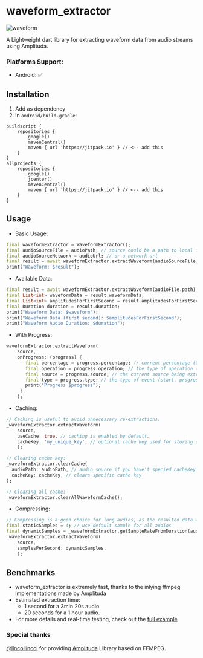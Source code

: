 # waveform_extractor
![waveform](https://github.com/namidaco/waveform_extractor/assets/85245079/64939e23-35d7-49c9-823b-b9b9ee043c0c)

A Lightweight dart library for extracting waveform data from audio streams using Amplituda.


### Platforms Support:
- Android: ✅

## Installation
1. Add as dependency
2. in `android/build.gradle`:
```
buildscript {
    repositories {
        google()
        mavenCentral()
        maven { url 'https://jitpack.io' } // <-- add this
    }
}
allprojects {
    repositories {
        google()
        jcenter()
        mavenCentral()
        maven { url 'https://jitpack.io' } // <-- add this
    }
}
```

## Usage
- Basic Usage:
```dart
final waveformExtractor = WaveformExtractor();
final audioSourceFile = audioPath; // source could be a path to local file
final audioSourceNetwork = audioUrl; // or a network url
final result = await waveformExtractor.extractWaveform(audioSourceFile);
print("Waveform: $result");

```
- Available Data:
```dart
final result = await waveformExtractor.extractWaveform(audioFile.path);
final List<int> waveformData = result.waveformData;
final List<int> amplitudesForFirstSecond = result.amplitudesForFirstSecond;
final Duration duration = result.duration;
print("Waveform Data: $waveform");
print("Waveform Data (first second): $amplitudesForFirstSecond");
print("Waveform Audio Duration: $duration");
```

- With Progress:
```dart
waveformExtractor.extractWaveform(
    source,
    onProgress: (progress) {
       final percentage = progress.percentage; // current percentage (0-100)
       final operation = progress.operation; // the type of operation (processing, decoding, downloading)
       final source = progress.source; // the current source being extracted.
       final type = progress.type; // the type of event (start, progress, stop, done)
       print("Progress $progress");
     },
    );
```

- Caching:

```dart
// Caching is useful to avoid unnecessary re-extractions. 
_waveformExtractor.extractWaveform(
    source,
    useCache: true, // caching is enabled by default.
    cacheKey: 'my_unique_key', // optional cache key used for storing output data, defaulted to hashcode of source path.
    );

// Clearing cache key:
_waveformExtractor.clearCache(
  audioPath: audioPath, // audio source if you have't specied cacheKey before
  cacheKey: cacheKey, // clears specific cache key
);

// Clearing all cache:
_waveformExtractor.clearAllWaveformCache();

```
- Compressing:
```dart
// Compressing is a good choice for long audios, as the resulted data would be huge; causing, possibly, memory overload or jank
final staticSamples = 4; // use default sample for all audios
final dynamicSamples = _waveformExtractor.getSampleRateFromDuration(audioDuration: audioDuration); // or dynamically change depending on audio duration
_waveformExtractor.extractWaveform(
    source,
    samplesPerSecond: dynamicSamples,
    );
```

## Benchmarks
- waveform_extractor is extremely fast, thanks to the inlying ffmpeg implementations made by Amplituda
- Estimated extraction time:
  - 1 second for a 3min 20s audio.
  - 20 seconds for a 1 hour audio.
- For more details and real-time testing, check out the [full example](https://github.com/namidaco/waveform_extractor/tree/main/example)

### Special thanks
[@lincollincol](https://github.com/lincollincol) for providing [Amplituda](https://github.com/lincollincol/Amplituda) Library based on FFMPEG.
